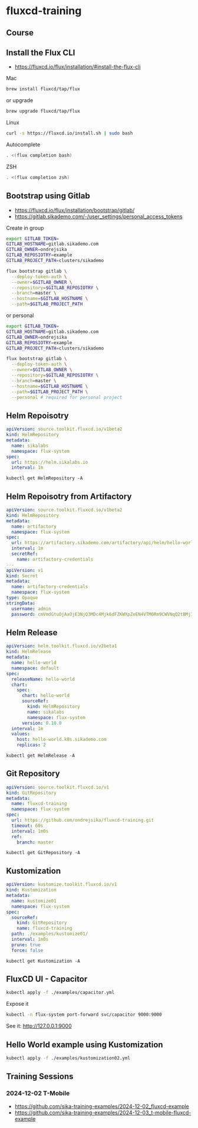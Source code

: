 # fluxcd-training

## Course

## Install the Flux CLI

- https://fluxcd.io/flux/installation/#install-the-flux-cli

Mac

```bash
brew install fluxcd/tap/flux
```

or upgrade

```bash
brew upgrade fluxcd/tap/flux
```

Linux

```bash
curl -s https://fluxcd.io/install.sh | sudo bash
```

Autocomplete

```bash
. <(flux completion bash)
```

ZSH

```zsh
. <(flux completion zsh)
```

## Bootstrap using Gitlab

- https://fluxcd.io/flux/installation/bootstrap/gitlab/
- https://gitlab.sikademo.com/-/user_settings/personal_access_tokens

Create in group

```bash
export GITLAB_TOKEN=
GITLAB_HOSTNAME=gitlab.sikademo.com
GITLAB_OWNER=ondrejsika
GITLAB_REPOSIOTRY=example
GITLAB_PROJECT_PATH=clusters/sikademo
```

```bash
flux bootstrap gitlab \
  --deploy-token-auth \
  --owner=$GITLAB_OWNER \
  --repository=$GITLAB_REPOSIOTRY \
  --branch=master \
  --hostname=$GITLAB_HOSTNAME \
  --path=$GITLAB_PROJECT_PATH
```

or personal

```bash
export GITLAB_TOKEN=
GITLAB_HOSTNAME=gitlab.sikademo.com
GITLAB_OWNER=ondrejsika
GITLAB_REPOSIOTRY=example
GITLAB_PROJECT_PATH=clusters/sikademo
```

```bash
flux bootstrap gitlab \
  --deploy-token-auth \
  --owner=$GITLAB_OWNER \
  --repository=$GITLAB_REPOSIOTRY \
  --branch=master \
  --hostname=$GITLAB_HOSTNAME \
  --path=$GITLAB_PROJECT_PATH \
  --personal # required for personal project
```

## Helm Repoisotry

```yaml
apiVersion: source.toolkit.fluxcd.io/v1beta2
kind: HelmRepository
metadata:
  name: sikalabs
  namespace: flux-system
spec:
  url: https://helm.sikalabs.io
  interval: 1m
```

```
kubectl get HelmRepository -A
```

## Helm Repoisotry from Artifactory

```yaml
apiVersion: source.toolkit.fluxcd.io/v1beta2
kind: HelmRepository
metadata:
  name: artifactory
  namespace: flux-system
spec:
  url: https://artifactory.sikademo.com/artifactory/api/helm/hello-world-helm
  interval: 1m
  secretRef:
    name: artifactory-credentials
---
apiVersion: v1
kind: Secret
metadata:
  name: artifactory-credentials
  namespace: flux-system
type: Opaque
stringData:
  username: admin
  password: cmVmdGtuOjAxOjE3NjQ3MDc4Mjk6dFZKWXpZeEN4VTM0Rm9CWVNqQ2tBMjI4Y2RO
```

## Helm Release

```yaml
apiVersion: helm.toolkit.fluxcd.io/v2beta1
kind: HelmRelease
metadata:
  name: hello-world
  namespace: default
spec:
  releaseName: hello-world
  chart:
    spec:
      chart: hello-world
      sourceRef:
        kind: HelmRepository
        name: sikalabs
        namespace: flux-system
      version: 0.10.0
  interval: 1m
  values:
    host: hello-world.k8s.sikademo.com
    replicas: 2
```

```
kubectl get HelmRelease -A
```

## Git Repository

```yaml
apiVersion: source.toolkit.fluxcd.io/v1
kind: GitRepository
metadata:
  name: fluxcd-training
  namespace: flux-system
spec:
  url: https://github.com/ondrejsika/fluxcd-training.git
  timeout: 60s
  interval: 1m0s
  ref:
    branch: master
```

```
kubectl get GitRepository -A
```

## Kustomization

```yaml
apiVersion: kustomize.toolkit.fluxcd.io/v1
kind: Kustomization
metadata:
  name: kustomize01
  namespace: flux-system
spec:
  sourceRef:
    kind: GitRepository
    name: fluxcd-training
  path: ./examples/kustomize01/
  interval: 1m0s
  prune: true
  force: false
```

```
kubectl get Kustomization -A
```

## FluxCD UI - Capacitor

```bash
kubectl apply -f ./examples/capacitor.yml
```

Expose it

```bash
kubectl -n flux-system port-forward svc/capacitor 9000:9000
```

See it: http://127.0.0.1:9000

## Hello World example using Kustomization

```bash
kubectl apply -f ./examples/kustomization02.yml
```

## Training Sessions

### 2024-12-02 T-Mobile

- https://github.com/sika-training-examples/2024-12-02_fluxcd-example
- https://github.com/sika-training-examples/2024-12-03_t-mobile-fluxcd-example
